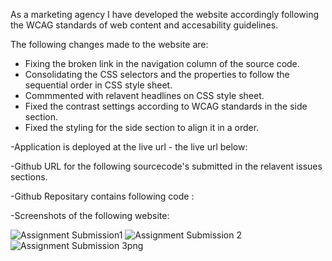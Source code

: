   As a marketing agency I have developed the website accordingly following the WCAG standards of web content and accesability guidelines. 

  The following changes made to the website are: 

- Fixing the broken link in the navigation column of the source code. 
- Consolidating the CSS selectors and the properties to follow the sequential order in CSS style sheet.
- Commmented with relavent headlines on CSS style sheet.
- Fixed the contrast settings according to WCAG standards in the side section.
- Fixed the styling for the side section to align it in a order. 

-Application is deployed at the live url -  the live url below:

-Github URL for the following sourcecode's submitted in the relavent issues sections. 

-Github Repositary contains following code : 

-Screenshots of the following website: 

![Assignment Submission1](https://user-images.githubusercontent.com/113493756/205991948-20875290-c26e-4bf8-83ce-8885c2c998ab.png)
![Assignment Submission 2](https://user-images.githubusercontent.com/113493756/205991989-a65dfa43-5df3-4c35-8b7d-08d0073a665d.png)
![Assignment Submission 3png](https://user-images.githubusercontent.com/113493756/205992000-1823a28f-0451-4ee1-b9a6-691c38b6bbbc.png)
